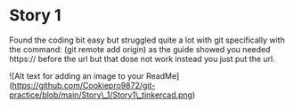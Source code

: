 # Story 1

Found the coding bit easy but struggled quite a lot with git specifically with the command: (git remote add origin) as the guide showed you needed https:// before the url but that dose not work instead you just put the url.

!\[Alt text for adding an image to your ReadMe](https://github.com/Cookiepro9872/git-practice/blob/main/Story\_1/Story1\_tinkercad.png)

